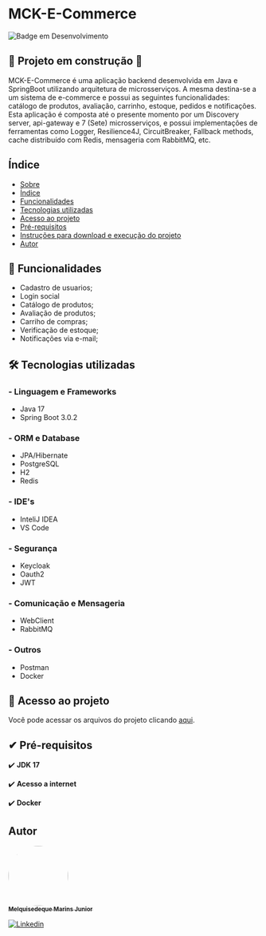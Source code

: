# MCK-E-Commerce
![Badge em Desenvolvimento](http://img.shields.io/static/v1?label=STATUS&message=EM%20DESENVOLVIMENTO&color=GREEN&style=for-the-badge)

## 🚧 Projeto em construção 🚧

<a id="Sobre"></a>
MCK-E-Commerce é uma aplicação backend desenvolvida em Java e SpringBoot utilizando arquitetura de microsserviços. A mesma destina-se a um sistema de e-commerce e possui as seguintes funcionalidades: catálogo de produtos, avaliação, carrinho, estoque, pedidos e notificações.
Esta aplicação é composta até o presente momento por um Discovery server, api-gateway e 7 (Sete) microsserviços, e possui implementações de ferramentas como Logger, Resilience4J, CircuitBreaker, Fallback methods, cache distribuído com Redis, mensageria com RabbitMQ, etc.

<a id="Indice"></a>
## Índice
<!--ts-->
* [Sobre](#Sobre)
* [Índice](#Indice)
* [Funcionalidades](#Funcionalidades)
* [Tecnologias utilizadas](#Tecnologias)
* [Acesso ao projeto](#Acesso_ao_projeto)
* [Pré-requisitos](#Pre-requisitos)
* [Instruções para download e execução do projeto](#Instruções)
* [Autor](#Autor)
<!--te-->

<a id="Funcionalidades"></a>
## 🔨 Funcionalidades 
- Cadastro de usuarios;
- Login social
- Catálogo de produtos;
- Avaliação de produtos;
- Carriho de compras;
- Verificação de estoque;
- Notificações via e-mail;

<a id="Tecnologias"></a>
## 🛠️️ Tecnologias utilizadas

### - Linguagem e Frameworks
- Java 17
- Spring Boot 3.0.2

### - ORM e Database
- JPA/Hibernate
- PostgreSQL
- H2
- Redis

### - IDE's
- InteliJ IDEA
- VS Code

### - Segurança
- Keycloak
- Oauth2
- JWT

### - Comunicação e Mensageria
- WebClient
- RabbitMQ

### - Outros
- Postman
- Docker

<a id="Acesso_ao_projeto"></a>
## 📁 Acesso ao projeto

Você pode acessar os arquivos do projeto clicando [aqui](https://github.com/Melquisedeque-Marins/MCK-E-Commerce).

<a id="Pre-requisitos"></a>
## ✔ Pré-requisitos

✔️ **JDK 17** 

✔️ **Acesso a internet**

✔️ **Docker**

<a id="Autor"></a>
## Autor
<a href="https://github.com/Melquisedeque-Marins">
 <img style="border-radius: 50%;" src="https://avatars.githubusercontent.com/u/93653645?v=4" width="120px;" alt=""/>
<br />
 <sub><b>Melquisedeque Marins Junior</b></sub></a> <a href="https://www.linkedin.com/in/melquisedeque-marins-junior-324291230"></a>

[![Linkedin](https://img.shields.io/badge/LinkedIn-0077B5?style=for-the-badge&logo=linkedin&logoColor=white)](https://www.linkedin.com/in/melquisedeque-marins-junior-324291230)

